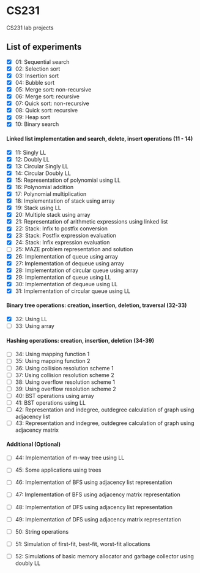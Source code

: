 # CS231
CS231 lab projects

## List of experiments
 - [X] 01: Sequential search  
 - [X] 02: Selection sort  
 - [X] 03: Insertion sort  
 - [X] 04: Bubble sort  
 - [X] 05: Merge sort: non-recursive  
 - [X] 06: Merge sort: recursive  
 - [X] 07: Quick sort: non-recursive  
 - [X] 08: Quick sort: recursive  
 - [X] 09: Heap sort  
 - [X] 10: Binary search  
  #### Linked list implementation and search, delete, insert operations (11 - 14)
 - [X] 11: Singly LL  
 - [X] 12: Doubly LL  
 - [X] 13: Circular Singly LL  
 - [X] 14: Circular Doubly LL  
 - [X] 15: Representation of polynomial using LL  
 - [X] 16: Polynomial addition  
 - [X] 17: Polynomial multiplication  
 - [X] 18: Implementation of stack using array  
 - [X] 19: Stack using LL  
 - [X] 20: Multiple stack using array  
 - [X] 21: Representation of arithmetic expressions using linked list  
 - [X] 22: Stack: Infix to postfix conversion  
 - [X] 23: Stack: Postfix expression evaluation  
 - [X] 24: Stack: Infix expression evaluation  
 - [ ] 25: MAZE problem representation and solution  
 - [X] 26: Implementation of queue using array  
 - [X] 27: Implementation of dequeue using array  
 - [X] 28: Implementation of circular queue using array  
 - [X] 29: Implementation of queue using LL  
 - [X] 30: Implementation of dequeue using LL  
 - [X] 31: Implementation of circular queue using LL  
  #### Binary tree operations: creation, insertion, deletion, traversal (32-33)  
 - [X] 32: Using LL  
 - [ ] 33: Using array  
  #### Hashing operations: creation, insertion, deletion (34-39)  
 - [ ] 34: Using mapping function 1  
 - [ ] 35: Using mapping function 2  
 - [ ] 36: Using collision resolution scheme 1  
 - [ ] 37: Using collision resolution scheme 2  
 - [ ] 38: Using overflow resolution scheme 1  
 - [ ] 39: Using overflow resolution scheme 2  
 - [ ] 40: BST operations using array  
 - [ ] 41: BST operations using LL  
 - [ ] 42: Representation and indegree, outdegree calculation of graph using adjacency list  
 - [ ] 43: Representation and indegree, outdegree calculation of graph using adjacency matrix  
  #### Additional (Optional)  
 - [ ] 44: Implementation of m-way tree using LL  
 - [ ] 45: Some applications using trees  
 - [ ] 46: Implementation of BFS using adjacency list representation  
 - [ ] 47: Implementation of BFS using adjacency matrix representation  
 - [ ] 48: Implementation of DFS using adjacency list representation  
 - [ ] 49: Implementation of DFS using adjacency matrix representation  
 - [ ] 50: String operations  
 - [ ] 51: Simulation of first-fit, best-fit, worst-fit allocations  
 - [ ] 52: Simulations of basic memory allocator and garbage collector using doubly LL  


